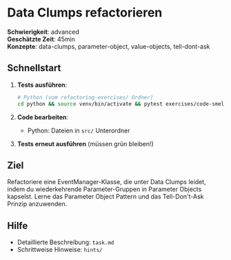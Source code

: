 # Data Clumps refactorieren

**Schwierigkeit**: advanced  
**Geschätzte Zeit**: 45min  
**Konzepte**: data-clumps, parameter-object, value-objects, tell-dont-ask

## Schnellstart

1. **Tests ausführen**:
   ```bash
   # Python (vom refactoring-exercises/ Ordner)
   cd python && source venv/bin/activate && pytest exercises/code-smells/data-clumps/tests/ -v
   ```

2. **Code bearbeiten**: 
   - Python: Dateien in `src/` Unterordner

3. **Tests erneut ausführen** (müssen grün bleiben!)

## Ziel

Refactoriere eine EventManager-Klasse, die unter Data Clumps leidet, indem du wiederkehrende Parameter-Gruppen in Parameter Objects kapselst. Lerne das Parameter Object Pattern und das Tell-Don't-Ask Prinzip anzuwenden.

## Hilfe

- Detaillierte Beschreibung: `task.md`
- Schrittweise Hinweise: `hints/`
